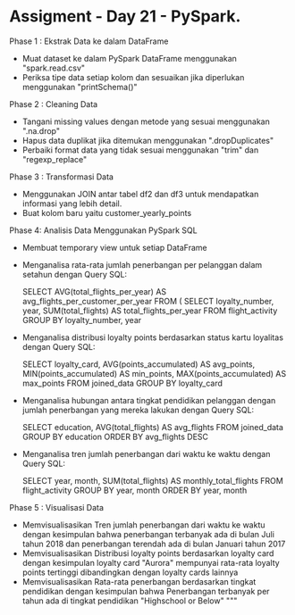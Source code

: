 # Assigment - Day 21 - PySpark.

Phase 1 : Ekstrak Data ke dalam DataFrame
- Muat dataset ke dalam PySpark DataFrame menggunakan "spark.read.csv"
- Periksa tipe data setiap kolom dan sesuaikan jika diperlukan menggunakan "printSchema()"

Phase 2 : Cleaning Data
- Tangani missing values dengan metode yang sesuai menggunakan ".na.drop"
- Hapus data duplikat jika ditemukan menggunakan ".dropDuplicates"
- Perbaiki format data yang tidak sesuai menggunakan "trim" dan "regexp_replace"

Phase 3 : Transformasi Data
- Menggunakan JOIN antar tabel df2 dan df3 untuk mendapatkan informasi yang lebih detail.
- Buat kolom baru yaitu customer_yearly_points

Phase 4: Analisis Data Menggunakan PySpark SQL
- Membuat temporary view untuk setiap DataFrame
- Menganalisa rata-rata jumlah penerbangan per pelanggan dalam setahun 
    dengan Query SQL:
  
     SELECT 
        AVG(total_flights_per_year) AS avg_flights_per_customer_per_year
    FROM (
        SELECT 
            loyalty_number, 
            year, 
            SUM(total_flights) AS total_flights_per_year
        FROM flight_activity
        GROUP BY loyalty_number, year

- Menganalisa distribusi loyalty points berdasarkan status kartu loyalitas 
    dengan Query SQL:

     SELECT 
        loyalty_card,
        AVG(points_accumulated) AS avg_points,
        MIN(points_accumulated) AS min_points,
        MAX(points_accumulated) AS max_points
    FROM joined_data
    GROUP BY loyalty_card

- Menganalisa hubungan antara tingkat pendidikan pelanggan dengan jumlah penerbangan yang mereka lakukan
    dengan Query SQL:

    SELECT 
        education,
        AVG(total_flights) AS avg_flights
    FROM joined_data
    GROUP BY education
    ORDER BY avg_flights DESC


- Menganalisa tren jumlah penerbangan dari waktu ke waktu
    dengan Query SQL:
    
     SELECT 
        year,
        month,
        SUM(total_flights) AS monthly_total_flights
    FROM flight_activity
    GROUP BY year, month
    ORDER BY year, month


Phase 5 : Visualisasi Data
- Memvisualisasikan Tren jumlah penerbangan dari waktu ke waktu dengan kesimpulan bahwa penerbangan terbanyak ada di bulan Juli tahun 2018 dan penerbangan terendah ada di bulan Januari tahun 2017
- Memvisualisasikan Distribusi loyalty points berdasarkan loyalty card dengan kesimpulan loyalty card "Aurora" mempunyai rata-rata loyalty points tertinggi dibandingkan dengan loyalty cards lainnya
- Memvisualisasikan Rata-rata penerbangan berdasarkan tingkat pendidikan dengan kesimpulan bahwa Penerbangan terbanyak per tahun ada di tingkat pendidikan "Highschool or Below"
"""

